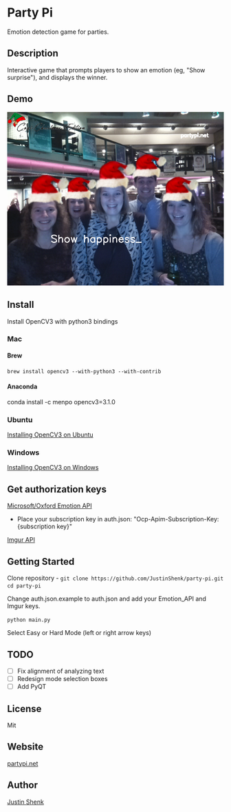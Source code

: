 # Party Pi
Emotion detection game for parties.

## Description
Interactive game that prompts players to show an emotion (eg, "Show surprise"), and displays the winner. 

## Demo
![happiness](demo.png)

## Install
Install OpenCV3 with python3 bindings

### Mac

#### Brew
`brew install opencv3 --with-python3 --with-contrib`

#### Anaconda
conda install -c menpo opencv3=3.1.0

### Ubuntu

[Installing OpenCV3 on Ubuntu](http://www.pyimagesearch.com/2015/07/20/install-opencv-3-0-and-python-3-4-on-ubuntu/)

### Windows

[Installing OpenCV3 on Windows](https://www.solarianprogrammer.com/2016/09/17/install-opencv-3-with-python-3-on-windows/)

## Get authorization keys

[Microsoft/Oxford Emotion API](https://dev.projectoxford.ai/docs/services/5639d931ca73072154c1ce89)
- Place your subscription key in auth.json: "Ocp-Apim-Subscription-Key: {subscription key}"

[Imgur API](https://api.imgur.com/endpoints)

## Getting Started

Clone repository - `git clone https://github.com/JustinShenk/party-pi.git`
`cd party-pi`

Change auth.json.example to auth.json and add your Emotion_API and Imgur keys.

`python main.py`

Select Easy or Hard Mode (left or right arrow keys)

## TODO
 - [ ] Fix alignment of analyzing text
 - [ ] Redesign mode selection boxes
 - [ ] Add PyQT

## License

Mit

## Website

[partypi.net](https://partypi.net)

## Author

[Justin Shenk](https://github.com/justinshenk/)